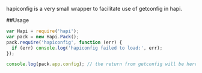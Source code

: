 hapiconfig is a very small wrapper to facilitate use of getconfig in hapi.

##Usage

```javascript
var Hapi = require('hapi');
var pack = new Hapi.Pack();
pack.require('hapiconfig', function (err) {
  if (err) console.log('hapiconfig failed to load:', err);
});

console.log(pack.app.config); // the return from getconfig will be here
```
